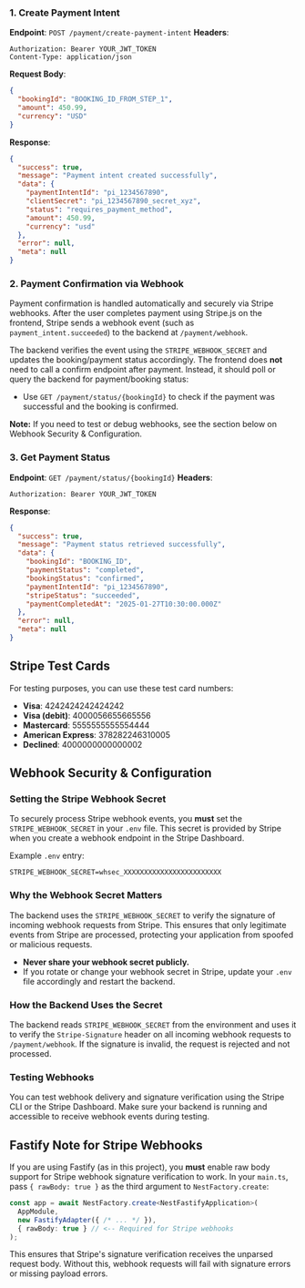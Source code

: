### 1. Create Payment Intent
**Endpoint**: `POST /payment/create-payment-intent`
**Headers**:
```
Authorization: Bearer YOUR_JWT_TOKEN
Content-Type: application/json
```

**Request Body**:
```json
{
  "bookingId": "BOOKING_ID_FROM_STEP_1",
  "amount": 450.99,
  "currency": "USD"
}
```

**Response**:
```json
{
  "success": true,
  "message": "Payment intent created successfully",
  "data": {
    "paymentIntentId": "pi_1234567890",
    "clientSecret": "pi_1234567890_secret_xyz",
    "status": "requires_payment_method",
    "amount": 450.99,
    "currency": "usd"
  },
  "error": null,
  "meta": null
}
```

### 2. Payment Confirmation via Webhook
Payment confirmation is handled automatically and securely via Stripe webhooks. After the user completes payment using Stripe.js on the frontend, Stripe sends a webhook event (such as `payment_intent.succeeded`) to the backend at `/payment/webhook`.

The backend verifies the event using the `STRIPE_WEBHOOK_SECRET` and updates the booking/payment status accordingly. The frontend does **not** need to call a confirm endpoint after payment. Instead, it should poll or query the backend for payment/booking status:

- Use `GET /payment/status/{bookingId}` to check if the payment was successful and the booking is confirmed.

**Note:**
If you need to test or debug webhooks, see the section below on Webhook Security & Configuration.

### 3. Get Payment Status
**Endpoint**: `GET /payment/status/{bookingId}`
**Headers**:
```
Authorization: Bearer YOUR_JWT_TOKEN
```

**Response**:
```json
{
  "success": true,
  "message": "Payment status retrieved successfully",
  "data": {
    "bookingId": "BOOKING_ID",
    "paymentStatus": "completed",
    "bookingStatus": "confirmed",
    "paymentIntentId": "pi_1234567890",
    "stripeStatus": "succeeded",
    "paymentCompletedAt": "2025-01-27T10:30:00.000Z"
  },
  "error": null,
  "meta": null
}
```

## Stripe Test Cards
For testing purposes, you can use these test card numbers:
- **Visa**: 4242424242424242
- **Visa (debit)**: 4000056655665556
- **Mastercard**: 5555555555554444
- **American Express**: 378282246310005
- **Declined**: 4000000000000002

## Webhook Security & Configuration

### Setting the Stripe Webhook Secret
To securely process Stripe webhook events, you **must** set the `STRIPE_WEBHOOK_SECRET` in your `.env` file. This secret is provided by Stripe when you create a webhook endpoint in the Stripe Dashboard.

Example `.env` entry:
```
STRIPE_WEBHOOK_SECRET=whsec_XXXXXXXXXXXXXXXXXXXXXXXX
```

### Why the Webhook Secret Matters
The backend uses the `STRIPE_WEBHOOK_SECRET` to verify the signature of incoming webhook requests from Stripe. This ensures that only legitimate events from Stripe are processed, protecting your application from spoofed or malicious requests.

- **Never share your webhook secret publicly.**
- If you rotate or change your webhook secret in Stripe, update your `.env` file accordingly and restart the backend.

### How the Backend Uses the Secret
The backend reads `STRIPE_WEBHOOK_SECRET` from the environment and uses it to verify the `Stripe-Signature` header on all incoming webhook requests to `/payment/webhook`. If the signature is invalid, the request is rejected and not processed.

### Testing Webhooks
You can test webhook delivery and signature verification using the Stripe CLI or the Stripe Dashboard. Make sure your backend is running and accessible to receive webhook events during testing.

## Fastify Note for Stripe Webhooks

If you are using Fastify (as in this project), you **must** enable raw body support for Stripe webhook signature verification to work. In your `main.ts`, pass `{ rawBody: true }` as the third argument to `NestFactory.create`:

```typescript
const app = await NestFactory.create<NestFastifyApplication>(
  AppModule,
  new FastifyAdapter({ /* ... */ }),
  { rawBody: true } // <-- Required for Stripe webhooks
);
```

This ensures that Stripe's signature verification receives the unparsed request body. Without this, webhook requests will fail with signature errors or missing payload errors.

